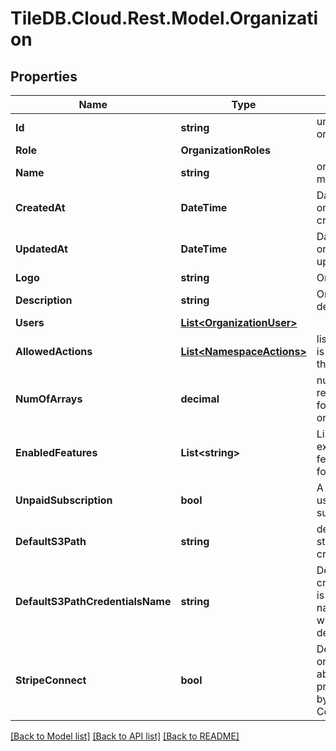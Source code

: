 
# TileDB.Cloud.Rest.Model.Organization

## Properties

Name | Type | Description | Notes
------------ | ------------- | ------------- | -------------
**Id** | **string** | unique ID of organization | [optional] 
**Role** | **OrganizationRoles** |  | [optional] 
**Name** | **string** | organization name must be unique | 
**CreatedAt** | **DateTime** | Datetime organization was created in UTC | [optional] 
**UpdatedAt** | **DateTime** | Datetime organization was updated in UTC | [optional] 
**Logo** | **string** | Organization logo | [optional] 
**Description** | **string** | Organization description | [optional] 
**Users** | [**List&lt;OrganizationUser&gt;**](OrganizationUser.md) |  | [optional] 
**AllowedActions** | [**List&lt;NamespaceActions&gt;**](NamespaceActions.md) | list of actions user is allowed to do on this organization | [optional] 
**NumOfArrays** | **decimal** | number of registered arrays for this organization | [optional] 
**EnabledFeatures** | **List&lt;string&gt;** | List of extra/optional/beta features to enable for namespace | [optional] [readonly] 
**UnpaidSubscription** | **bool** | A notice that the user has an unpaid subscription | [optional] [readonly] 
**DefaultS3Path** | **string** | default S3 path to store newly created notebooks | [optional] 
**DefaultS3PathCredentialsName** | **string** | Default S3 path credentials name is the credentials name to use along with default_s3_path | [optional] 
**StripeConnect** | **bool** | Denotes that the organization is able to apply pricing to arrays by means of Stripe Connect | [optional] [readonly] 

[[Back to Model list]](../README.md#documentation-for-models)
[[Back to API list]](../README.md#documentation-for-api-endpoints)
[[Back to README]](../README.md)

